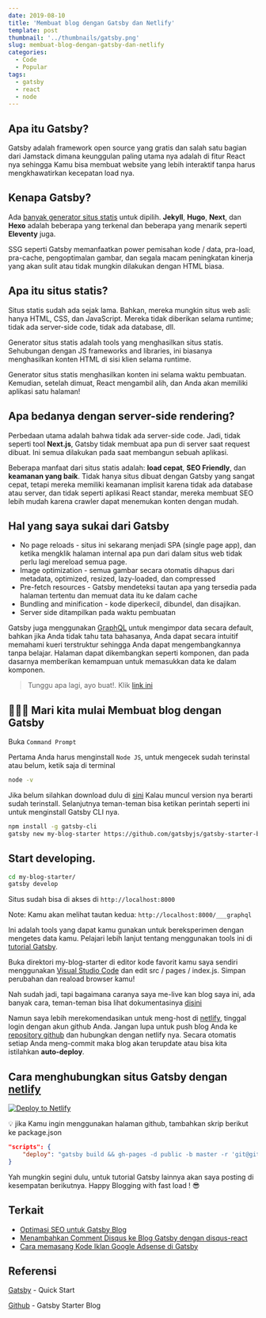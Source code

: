 ```yaml
---
date: 2019-08-10
title: 'Membuat blog dengan Gatsby dan Netlify'
template: post
thumbnail: '../thumbnails/gatsby.png'
slug: membuat-blog-dengan-gatsby-dan-netlify
categories:
  - Code
  - Popular
tags:
  - gatsby
  - react
  - node
---
```


## Apa itu Gatsby?

Gatsby adalah framework open source yang gratis dan salah satu bagian dari Jamstack dimana keunggulan paling utama nya adalah di fitur React nya sehingga Kamu bisa membuat website yang lebih interaktif tanpa harus mengkhawatirkan kecepatan load nya.

## Kenapa Gatsby?

Ada [banyak generator situs statis](https://www.staticgen.com/) untuk dipilih. **Jekyll**, **Hugo**, **Next**, dan **Hexo** adalah beberapa yang terkenal dan beberapa yang menarik seperti **Eleventy** juga.

SSG seperti Gatsby memanfaatkan power pemisahan kode / data, pra-load, pra-cache, pengoptimalan gambar, dan segala macam peningkatan kinerja yang akan sulit atau tidak mungkin dilakukan dengan HTML biasa.

## Apa itu situs statis?

Situs statis sudah ada sejak lama. Bahkan, mereka mungkin situs web asli: hanya HTML, CSS, dan JavaScript. Mereka tidak diberikan selama runtime; tidak ada server-side code, tidak ada database, dll.

Generator situs statis adalah tools yang menghasilkan situs statis. Sehubungan dengan JS frameworks and libraries, ini biasanya menghasilkan konten HTML di sisi klien selama runtime. 

Generator situs statis menghasilkan konten ini selama waktu pembuatan. Kemudian, setelah dimuat, React mengambil alih, dan Anda akan memiliki aplikasi satu halaman!

## Apa bedanya dengan server-side rendering? 

Perbedaan utama adalah bahwa tidak ada server-side code. Jadi, tidak seperti tool **Next.js**, Gatsby tidak membuat apa pun di server saat request dibuat. Ini semua dilakukan pada saat membangun sebuah aplikasi.

Beberapa manfaat dari situs statis adalah: **load cepat**, **SEO Friendly**, dan **keamanan yang baik**. Tidak hanya situs dibuat dengan Gatsby yang sangat cepat, tetapi mereka memiliki keamanan implisit karena tidak ada database atau server, dan tidak seperti aplikasi React standar, mereka membuat SEO lebih mudah karena crawler dapat menemukan konten dengan mudah.

## Hal yang saya sukai dari Gatsby

- No page reloads  - situs ini sekarang menjadi SPA (single page app), dan ketika mengklik halaman internal apa pun dari dalam situs web tidak perlu lagi mereload semua page.
- Image optimization - semua gambar secara otomatis dihapus dari metadata, optimized, resized, lazy-loaded, dan compressed
- Pre-fetch resources - Gatsby mendeteksi tautan apa yang tersedia pada halaman tertentu dan memuat data itu ke dalam cache
- Bundling and minification - kode diperkecil, dibundel, dan disajikan.
- Server side ditampilkan pada waktu pembuatan

Gatsby juga menggunakan [GraphQL](https://graphql.org/) untuk mengimpor data secara default, bahkan jika Anda tidak tahu tata bahasanya, Anda dapat secara intuitif memahami kueri terstruktur sehingga Anda dapat mengembangkannya tanpa belajar. Halaman dapat dikembangkan seperti komponen, dan pada dasarnya memberikan kemampuan untuk memasukkan data ke dalam komponen.

> Tunggu apa lagi, ayo buat!. Klik [link ini](https://www.gatsbyjs.org/starters/?v=2)


## 👨🏻‍💻 Mari kita mulai Membuat blog dengan Gatsby 

Buka `Command Prompt`

Pertama Anda harus menginstall `Node JS`, untuk mengecek sudah terinstal atau belum, ketik saja di terminal

```sh
node -v
```

Jika belum silahkan download dulu di [sini](https://nodejs.org/en/download/)
Kalau muncul version nya berarti sudah terinstall. Selanjutnya teman-teman bisa ketikan perintah seperti ini untuk menginstall Gatsby CLI nya.


```sh
npm install -g gatsby-cli
gatsby new my-blog-starter https://github.com/gatsbyjs/gatsby-starter-blog
```

##  Start developing.

```sh
cd my-blog-starter/
gatsby develop
```


Situs sudah bisa di akses di `http://localhost:8000`

Note: Kamu akan melihat tautan kedua: `http://localhost:8000/___graphql` 

Ini adalah tools yang dapat kamu gunakan untuk bereksperimen dengan mengetes data kamu. Pelajari lebih lanjut tentang menggunakan tools ini di [tutorial Gatsby](https://www.gatsbyjs.org/tutorial/part-five/#introducing-graphiql).


Buka direktori my-blog-starter di editor kode favorit kamu saya sendiri menggunakan [Visual Studio Code](https://code.visualstudio.com/) dan edit src / pages / index.js. Simpan perubahan dan reaload browser kamu! 

Nah sudah jadi, tapi bagaimana caranya saya me-live kan blog saya ini, ada banyak cara, teman-teman bisa lihat dokumentasinya [disini](https://www.gatsbyjs.org/docs/deploying-and-hosting/)

Namun saya lebih merekomendasikan untuk meng-host di [netlify](https://netlify.com), tinggal login dengan akun github Anda. Jangan lupa untuk push blog Anda ke [repository github](https://www.aradechoco.com/mengenal-command-git-dasar/) dan hubungkan dengan netlify nya. Secara otomatis setiap Anda meng-commit maka blog akan terupdate atau bisa kita istilahkan **auto-deploy**.

## Cara menghubungkan situs Gatsby dengan [netlify](https://netlify.com)

[![Deploy to Netlify](https://www.netlify.com/img/deploy/button.svg)](https://app.netlify.com/start/deploy?repository=https://github.com/gatsbyjs/gatsby-starter-blog)

:bulb: jika Kamu ingin menggunakan halaman github, tambahkan skrip berikut ke package.json

```json
"scripts": {
    "deploy": "gatsby build && gh-pages -d public -b master -r 'git@github.com:${your github id}/${github page name}.github.io.git'"
}
```

Yah mungkin segini dulu, untuk tutorial Gatsby lainnya akan saya posting di kesempatan berikutnya. Happy Blogging with fast load ! 😎

## Terkait

- [Optimasi SEO untuk Gatsby Blog](https://www.aradechoco.com/optimasi-seo-untuk-gatsby-blog-part-1/)
- [Menambahkan Comment Disqus ke Blog Gatsby dengan disqus-react](https://www.aradechoco.com/menambahkan-comment-disqus-ke-blog-gatsby-dengan-disqus-react/)
- [Cara memasang Kode Iklan Google Adsense di Gatsby](https://www.aradechoco.com/memasang-google-adsense-gatsby/)

## Referensi 

[Gatsby](https://www.gatsbyjs.org/docs/quick-start) - Quick Start

[Github](https://github.com/gatsbyjs/gatsby-starter-blog) - Gatsby Starter Blog
